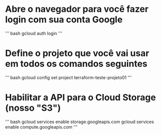 

# Abre o navegador para você fazer login com sua conta Google
''' bash
gcloud auth login
'''

# Define o projeto que você vai usar em todos os comandos seguintes
''' bash
gcloud config set project terraform-teste-projeto01
'''

# Habilitar a API para o Cloud Storage (nosso "S3")
''' bash
gcloud services enable storage.googleapis.com
gcloud services enable compute.googleapis.com
'''